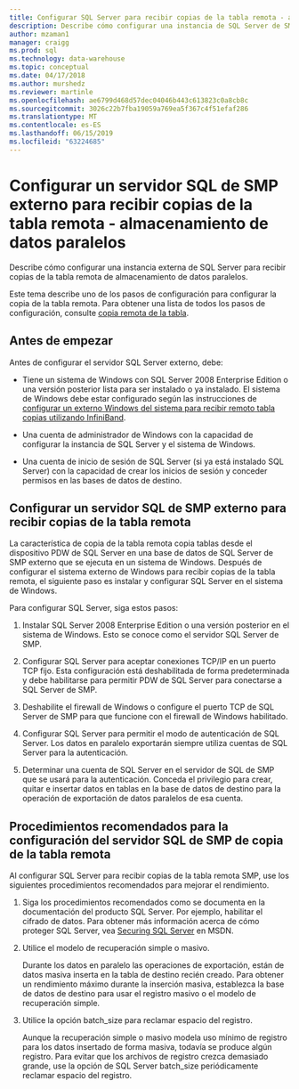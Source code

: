 ```yaml
---
title: Configurar SQL Server para recibir copias de la tabla remota - almacenamiento de datos paralelos | Microsoft Docs
description: Describe cómo configurar una instancia de SQL Server de SMP externa para recibir copias de la tabla remota de almacenamiento de datos paralelos.
author: mzaman1
manager: craigg
ms.prod: sql
ms.technology: data-warehouse
ms.topic: conceptual
ms.date: 04/17/2018
ms.author: murshedz
ms.reviewer: martinle
ms.openlocfilehash: ae6799d468d57dec04046b443c613823c0a8cb8c
ms.sourcegitcommit: 3026c22b7fba19059a769ea5f367c4f51efaf286
ms.translationtype: MT
ms.contentlocale: es-ES
ms.lasthandoff: 06/15/2019
ms.locfileid: "63224685"
---
```

# <a name="configure-an-external-smp-sql-server-to-receive-remote-table-copies---parallel-data-warehouse"></a>Configurar un servidor SQL de SMP externo para recibir copias de la tabla remota - almacenamiento de datos paralelos
Describe cómo configurar una instancia externa de SQL Server para recibir copias de la tabla remota de almacenamiento de datos paralelos.  

Este tema describe uno de los pasos de configuración para configurar la copia de la tabla remota. Para obtener una lista de todos los pasos de configuración, consulte [copia remota de la tabla](remote-table-copy.md).  
  
## <a name="before-you-begin"></a>Antes de empezar  
Antes de configurar el servidor SQL Server externo, debe:  
  
-   Tiene un sistema de Windows con SQL Server 2008 Enterprise Edition o una versión posterior lista para ser instalado o ya instalado. El sistema de Windows debe estar configurado según las instrucciones de [configurar un externo Windows del sistema para recibir remoto tabla copias utilizando InfiniBand](configure-an-external-windows-system-to-receive-remote-table-copies-using-infiniband.md).  
  
-   Una cuenta de administrador de Windows con la capacidad de configurar la instancia de SQL Server y el sistema de Windows.  
  
-   Una cuenta de inicio de sesión de SQL Server (si ya está instalado SQL Server) con la capacidad de crear los inicios de sesión y conceder permisos en las bases de datos de destino.  
  
## <a name="HowToSQLServer"></a>Configurar un servidor SQL de SMP externo para recibir copias de la tabla remota  
La característica de copia de la tabla remota copia tablas desde el dispositivo PDW de SQL Server en una base de datos de SQL Server de SMP externo que se ejecuta en un sistema de Windows. Después de configurar el sistema externo de Windows para recibir copias de la tabla remota, el siguiente paso es instalar y configurar SQL Server en el sistema de Windows.  
  
Para configurar SQL Server, siga estos pasos:  
  
1.  Instalar SQL Server 2008 Enterprise Edition o una versión posterior en el sistema de Windows. Esto se conoce como el servidor SQL Server de SMP.  
  
2.  Configurar SQL Server para aceptar conexiones TCP/IP en un puerto TCP fijo. Esta configuración está deshabilitada de forma predeterminada y debe habilitarse para permitir PDW de SQL Server para conectarse a SQL Server de SMP.  
  
3.  Deshabilite el firewall de Windows o configure el puerto TCP de SQL Server de SMP para que funcione con el firewall de Windows habilitado.  
  
4.  Configurar SQL Server para permitir el modo de autenticación de SQL Server. Los datos en paralelo exportarán siempre utiliza cuentas de SQL Server para la autenticación.  
  
5.  Determinar una cuenta de SQL Server en el servidor de SQL de SMP que se usará para la autenticación. Conceda el privilegio para crear, quitar e insertar datos en tablas en la base de datos de destino para la operación de exportación de datos paralelos de esa cuenta.  
  
## <a name="BPSQLConfig"></a>Procedimientos recomendados para la configuración del servidor SQL de SMP de copia de la tabla remota  
Al configurar SQL Server para recibir copias de la tabla remota SMP, use los siguientes procedimientos recomendados para mejorar el rendimiento.  
  
1.  Siga los procedimientos recomendados como se documenta en la documentación del producto SQL Server. Por ejemplo, habilitar el cifrado de datos. Para obtener más información acerca de cómo proteger SQL Server, vea [Securing SQL Server](../relational-databases/security/securing-sql-server.md) en MSDN.  
  
2.  Utilice el modelo de recuperación simple o masivo.  
  
    Durante los datos en paralelo las operaciones de exportación, están de datos masiva inserta en la tabla de destino recién creado. Para obtener un rendimiento máximo durante la inserción masiva, establezca la base de datos de destino para usar el registro masivo o el modelo de recuperación simple.  
  
3.  Utilice la opción batch_size para reclamar espacio del registro.  
  
    Aunque la recuperación simple o masivo modela uso mínimo de registro para los datos insertado de forma masiva, todavía se produce algún registro. Para evitar que los archivos de registro crezca demasiado grande, use la opción de SQL Server batch_size periódicamente reclamar espacio del registro.  
  
<!-- MISSING LINKS 
## See Also  
[Common Metadata Query Examples &#40;SQL Server PDW&#41;](../sqlpdw/common-metadata-query-examples-sql-server-pdw.md)  
-->
  
